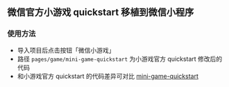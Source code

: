 ## 微信官方小游戏 quickstart 移植到微信小程序

### 使用方法

- 导入项目后点击按钮「微信小游戏」  
- 路径 `pages/game/mini-game-quickstart` 为小游戏官方 quickstart 修改后的代码  
- 和小游戏官方 quickstart 的代码差异可对比 [mini-game-quickstart](../mini-game-quickstart)  